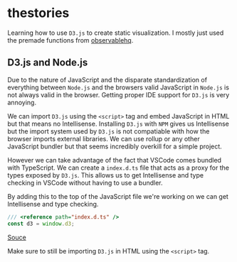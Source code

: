 # thestories

Learning how to use `D3.js` to create static visualization. I mostly just used the premade functions from [observablehq](https://observablehq.com/).

## D3.js and Node.js

Due to the nature of JavaScript and the disparate standardization of everything between `Node.js` and the browsers valid JavaScript in `Node.js` is not always valid in the browser. Getting proper IDE support for `D3.js` is very annoying.

We can import `D3.js` using the `<script>` tag and embed JavaScript in HTML but that means no Intellisense. Installing `D3.js` with `NPM` gives us Intellisense but the import system used by `D3.js` is not compatiable with how the browser imports external libraries. We can use rollup or any other JavaScript bundler but that seems incredibly overkill for a simple project.

However we can take advantage of the fact that VSCode comes bundled with TypeScript. We can create a `index.d.ts` file that acts as a proxy for the types exposed by `D3.js`. This allows us to get Intellisense and type checking in VSCode without having to use a bundler.

By adding this to the top of the JavaScript file we're working on we can get Intellisense and type checking.

```js
/// <reference path="index.d.ts" />
const d3 = window.d3;
```

[Souce](https://griffa.dev/posts/type-checking-global-javascript-libraries-in-vs-code-for-when-you-just-want-learn-and-code./)

Make sure to still be importing `D3.js` in HTML using the `<script>` tag.
